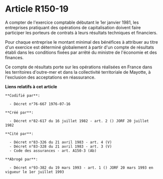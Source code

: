 # Article R150-19

A compter de l'exercice comptable débutant le 1er janvier 1981, les entreprises pratiquant des opérations de capitalisation
doivent faire participer les porteurs de contrats à leurs résultats techniques et financiers.

Pour chaque entreprise le montant minimal des bénéfices à attribuer au titre d'un exercice est déterminé globalement à partir
d'un compte de résultats établi dans les conditions fixées par arrêté du ministre de l'économie et des finances.

Ce compte de résultats porte sur les opérations réalisées en France dans les territoires d'outre-mer et dans la collectivité
territoriale de Mayotte, à l'exclusion des acceptations en réassurance.

**Liens relatifs à cet article**

	**Codifié par**:

	  - Décret n°76-667 1976-07-16

	**Créé par**:

	  - Décret n°82-617 du 16 juillet 1982 - art. 2 () JORF 20 juillet 1982

	**Cité par**:

	  - Décret n°83-326 du 21 avril 1983 - art. 4 (V)
	  - Décret n°83-328 du 21 avril 1983 - art. 3 (V)
	  - Code des assurances - art. A150-3 (Ab)

	**Abrogé par**:

	  - Décret n°93-382 du 19 mars 1993 - art. 1 () JORF 20 mars 1993 en vigueur le 1er juillet 1993
